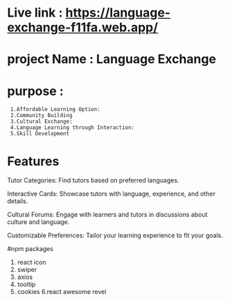  # Live link : https://language-exchange-f11fa.web.app/

# project Name : Language Exchange 
 # purpose :
     1.Affordable Learning Option: 
     2.Community Building
     3.Cultural Exchange: 
     4.Language Learning through Interaction: 
     5.Skill Development


# Features

Tutor Categories: Find tutors based on preferred languages.

Interactive Cards: Showcase tutors with language, experience, and other details.

Cultural Forums: Engage with learners and tutors in discussions about culture and language.

Customizable Preferences: Tailor your learning experience to fit your goals.



 #npm packages 
 1. react icon
 2. swiper
 3. axios
 4. tooltip
 5. cookies 
 6.react awesome revel